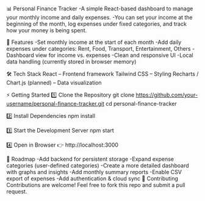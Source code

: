 📊 Personal Finance Tracker
-A simple React-based dashboard to manage your monthly income and daily expenses.
-You can set your income at the beginning of the month, log expenses under fixed categories, and track how your money is being spent.

🚀 Features
-Set monthly income at the start of each month
-Add daily expenses under categories: Rent, Food, Transport, Entertainment, Others
-Dashboard view for income vs. expenses
-Clean and responsive UI
-Local data handling (currently stored in browser memory)

🛠️ Tech Stack
React – Frontend framework
Tailwind CSS – Styling
Recharts / Chart.js (planned) – Data visualization


⚡ Getting Started
1️⃣ Clone the Repository
git clone https://github.com/your-username/personal-finance-tracker.git
cd personal-finance-tracker

2️⃣ Install Dependencies
npm install

3️⃣ Start the Development Server
npm start

4️⃣ Open in Browser
👉 http://localhost:3000

📌 Roadmap
 -Add backend for persistent storage
 -Expand expense categories (user-defined categories)
 -Create a more detailed dashboard with graphs and insights
 -Add monthly summary reports
 -Enable CSV export of expenses
 -Add authentication & cloud sync
🤝 Contributing
 Contributions are welcome!
 Feel free to fork this repo and submit a pull request.
